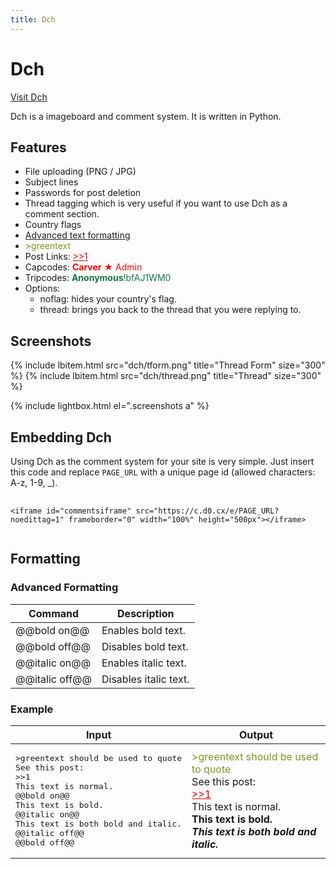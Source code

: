 ```yaml
---
title: Dch
---
```

<h1 class="page-title">Dch</h1>
<a href="https://c.d0.cx/a?ref=dorper" target="_blank">Visit Dch</a>
<p>
	Dch is a imageboard and comment system. It is written in Python.
</p>

## Features
- File uploading (PNG / JPG)
- Subject lines
- Passwords for post deletion
- Thread tagging which is very useful if you want to use Dch as a comment section.
- Country flags
- [Advanced text formatting](#advanced-formatting)
- <span style="color:#789922">&gt;greentext</span>
- Post Links: <a href="https://c.d0.cx/t/1#1" style="color:#D00">&gt;&gt;1</a><br>
- Capcodes: <span style="color:#FF0000"><b>Carver</b> ★ Admin</span>
- Tripcodes: <span style="color:#117743"><b>Anonymous</b>!bfAJ1WM0</span>
- Options:
	- noflag: hides your country's flag.
	- thread: brings you back to the thread that you were replying to.

## Screenshots
<div class="screenshots">
	{% include lbitem.html src="dch/tform.png" title="Thread Form" size="300" %}
	{% include lbitem.html src="dch/thread.png" title="Thread" size="300" %}
</div>

{% include lightbox.html el=".screenshots a" %}

## Embedding Dch
<p>
	Using Dch as the comment system for your site is very simple. Just insert this code and replace <code>PAGE_URL</code> with a unique page id (allowed characters: A-z, 1-9, _).
</p>
<pre>
	<code class="html">
&lt;iframe id="commentsiframe" src="https://c.d0.cx/e/PAGE_URL?noedittag=1" frameborder="0" width="100%" height="500px"&gt;&lt;/iframe&gt;
	</code>
</pre>

## Formatting
### Advanced Formatting
<table>
	<thead>
		<th>Command</th>
		<th>Description</th>
	</thead>
	<tbody>
		<tr><td>@@bold on@@</td><td>Enables bold text.</td></tr>
		<tr><td>@@bold off@@</td><td>Disables bold text.</td></tr>
		<tr><td>@@italic on@@</td><td>Enables italic text.</td></tr>
		<tr><td>@@italic off@@</td><td>Disables italic text.</td></tr>
	</tbody>
</table>

### Example
<table>
	<thead>
		<th>Input</th>
		<th>Output</th>
	</thead>
	<tbody>
		<tr>
			<td>
<pre>
&gt;greentext should be used to quote
See this post:
&gt;&gt;1
This text is normal.
@@bold on@@
This text is bold.
@@italic on@@
This text is both bold and italic.
@@italic off@@
@@bold off@@
</pre>
			</td>
			<td>
				<span style="color:#789922">&gt;greentext should be used to quote</span><br>
				See this post:<br>
				<a href="https://c.d0.cx/t/1#1" style="color:#D00">&gt;&gt;1</a><br>
				This text is normal.<br>
				<b>This text is bold.<br>
				<i>This text is both bold and italic.<br></i></b>
			</td>
		</tr>
	</tbody>
</table>